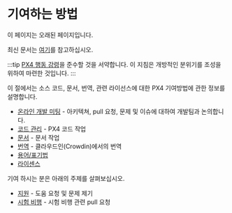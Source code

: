 # 기여하는 방법

<div v-if="$themeConfig.px4_version != 'master'">
  <div class="custom-block danger"><p class="custom-block-title">이 페이지는 오래된 페이지입니다.</p> <p>최신 문서는 <a href="https://docs.px4.io/master/en/contribute/">여기</a>를 참고하십시오.</p>
  </div>
</div>

:::tip
[PX4 행동 강령](https://github.com/PX4/PX4-Autopilot/blob/master/CODE_OF_CONDUCT.md)을 준수할 것을 서약합니다. 이 지침은 개방적인 분위기를 조성을 위하여 마련한 것입니다.
:::

이 절에서는 소스 코드, 문서, 번역, 관련 라이선스에 대한 PX4 기여방법에 관한 정보를 설명합니다.
* [온라인 개발 미팅](../contribute/dev_call.md)  - 아키텍쳐, pull 요청, 문제 및 이슈에 대하여 개발팀과 논의합니다.
* [코드 관리](../contribute/code.md) - PX4 코드 작업
* [문서](../contribute/docs.md) - 문서 작업
* [번역](../contribute/translation.md) - 클라우드인(Crowdin)에서의 번역
* [용어/표기법](../contribute/notation.md)
* [라이센스](../contribute/licenses.md)

기여 하시는 분은 아래의 주제를 살펴보십시오.
* [지원](../contribute/support.md) - 도움 요청 및 문제 제기
* [시험 비행](../test_and_ci/test_flights.md) - 시험 비행 관련 pull 요청
